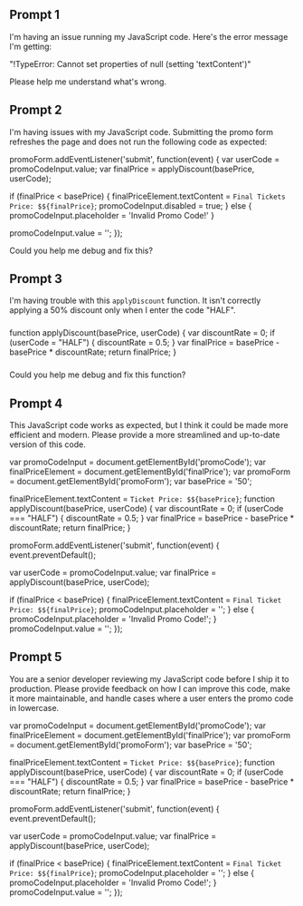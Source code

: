 ## Prompt 1
I'm having an issue running my JavaScript code. Here's the error message I'm getting: 

"!TypeError: Cannot set properties of null (setting 'textContent')"

Please help me understand what's wrong.

## Prompt 2
I'm having issues with my JavaScript code. Submitting the promo form refreshes the page and does not run the following code as expected:

promoForm.addEventListener('submit', function(event) {
  var userCode = promoCodeInput.value;
  var finalPrice = applyDiscount(basePrice, userCode);

  if (finalPrice < basePrice) {
    finalPriceElement.textContent = `Final Tickets Price: $${finalPrice}`;
    promoCodeInput.disabled = true;
  } else {
    promoCodeInput.placeholder = 'Invalid Promo Code!'
  }

  promoCodeInput.value = '';
});

Could you help me debug and fix this?

<!-- Challenge: Use ChatGPT to debug the applyDiscount function -->
## Prompt 3
I'm having trouble with this `applyDiscount` function. It isn't correctly applying a 50% discount only when I enter the code "HALF".

###
function applyDiscount(basePrice, userCode) {
  var discountRate = 0;
  if (userCode = "HALF") {
    discountRate = 0.5;
  }
  var finalPrice = basePrice - basePrice * discountRate;
  return finalPrice;
}
###

Could you help me debug and fix this function?

## Prompt 4
This JavaScript code works as expected, but I think it could be made more efficient and modern. Please provide a more streamlined and up-to-date version of this code.

var promoCodeInput = document.getElementById('promoCode');
var finalPriceElement = document.getElementById('finalPrice');
var promoForm = document.getElementById('promoForm'); 
var basePrice = '50';

finalPriceElement.textContent = `Ticket Price: $${basePrice}`;
function applyDiscount(basePrice, userCode) {
  var discountRate = 0;
  if (userCode === "HALF") {
    discountRate = 0.5;
  }
  var finalPrice = basePrice - basePrice * discountRate;
  return finalPrice;
}

promoForm.addEventListener('submit', function(event) {
  event.preventDefault(); 
    
  var userCode = promoCodeInput.value;
  var finalPrice = applyDiscount(basePrice, userCode);
  
  if (finalPrice < basePrice) {
    finalPriceElement.textContent = `Final Ticket Price: $${finalPrice}`;
    promoCodeInput.placeholder = '';
  } else {
    promoCodeInput.placeholder = 'Invalid Promo Code!';
  }
  promoCodeInput.value = '';
});

## Prompt 5
You are a senior developer reviewing my JavaScript code before I ship it to production. Please provide feedback on how I can improve this code, make it more maintainable, and handle cases where a user enters the promo code in lowercase.

var promoCodeInput = document.getElementById('promoCode');
var finalPriceElement = document.getElementById('finalPrice');
var promoForm = document.getElementById('promoForm'); 
var basePrice = '50';

finalPriceElement.textContent = `Ticket Price: $${basePrice}`;
function applyDiscount(basePrice, userCode) {
  var discountRate = 0;
  if (userCode === "HALF") {
    discountRate = 0.5;
  }
  var finalPrice = basePrice - basePrice * discountRate;
  return finalPrice;
}

promoForm.addEventListener('submit', function(event) {
  event.preventDefault(); 
    
  var userCode = promoCodeInput.value;
  var finalPrice = applyDiscount(basePrice, userCode);
  
  if (finalPrice < basePrice) {
    finalPriceElement.textContent = `Final Ticket Price: $${finalPrice}`;
    promoCodeInput.placeholder = '';
  } else {
    promoCodeInput.placeholder = 'Invalid Promo Code!';
  }
  promoCodeInput.value = '';
});
